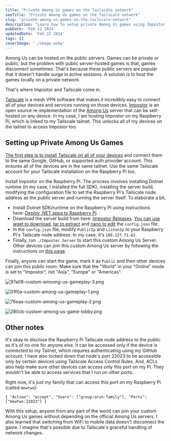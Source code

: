 ```yaml
---
title: "Private Among Us games on the Tailscale network"
seoTitle: "Private Among Us games on the Tailscale network"
slug: "private-among-us-games-on-the-tailscale-network"
description: "Learn how to setup private Among Us games using Impostor and Tailscale. This enables you to host custom games without depending on the official servers."
pubDate: 'Feb 22 2024'
updatedDate: 'Feb 22 2024'
tags: []
coverImage: './image.webp'
---
```



Among Us can be hosted on the public servers. Games can be private or public, but the problem with public server-hosted games is that, games disconnect sometimes. That's because these public servers are popular that it doesn't handle surge in active sessions. A solution is to host the games locally on a private network.

That's where Impostor and Tailscale come in.

[Tailscale](https://blogarunsathiya.wordpress.com/tag/tailscale/) is a mesh VPN software that makes it incredibly easy to connect all of your devices and services running on those devices. [Impostor](https://github.com/Impostor/Impostor/) is an open source re-implementation of the [Among Us](https://www.innersloth.com/games/among-us/) server that can be self-hosted on any device. In my case, I am hosting Impostor on my Raspberry Pi, which is linked to my Tailscale tailnet. This unlocks all of my devices on the tailnet to access Impostor too.

## Setting up Private Among Us Games

[The first step is to install Tailscale on all of your devices](https://tailscale.com/kb/1017/install/) and connect them to the same Google, GitHub, or supported auth provider account. This ensures all of the devices are in the same tailnet. Use the same Tailscale account for your Tailscale installation on the Raspberry Pi too.

Install Impostor on the Raspberry Pi. The process involves installing Dotnet runtime (in my case, I installed the full SDK), installing the server build, modifying the configuration file to set the Raspberry Pi's Tailscale node address as the public server and running the server itself. To elaborate a bit,
- Install Dotnet SDK/runtime on the Raspberry Pi using instructions here: [Deploy .NET apps to Raspberry Pi](https://docs.microsoft.com/en-us/dotnet/iot/deployment).
- Download the server build from here: [Impostor Releases](https://github.com/Impostor/Impostor/releases). [You can use wget to download](https://www.gnu.org/software/wget/manual/wget.html), [tar to extract](https://linuxize.com/post/how-to-extract-unzip-tar-gz-file/) and [nano to edit](https://www.nano-editor.org/dist/v2.2/nano.html) the `config.json` file.
- In the `config.json` file, modify `PublicIp` and `ListenIp` to your Raspberry Pi's Tailscale node address. In my case, it's `100.127.71.62`.
- Finally, run `./Imposter.Server` to start this custom Among Us Server.
Other devices can join this custom Among Us server by following the instructions on [this page](https://impostor.github.io/Impostor/).

Finally, anyone can start the game, mark it as `Public` and then other devices can join this public room. Make sure that the "World" in your "Online" mode is set to "Impostor", not "Asia", "Europe" or "Americas".

![97a08-custom-amoong-us-gameplay-3.png](https://blogarunsathiya.files.wordpress.com/2022/07/97a08-custom-amoong-us-gameplay-3.png?w=1024)

![01f0a-custom-among-us-gameplay-1.png](https://blogarunsathiya.files.wordpress.com/2022/07/01f0a-custom-among-us-gameplay-1.png?w=1024)

![76eaa-custom-among-us-gameplay-2.png](https://blogarunsathiya.files.wordpress.com/2022/07/76eaa-custom-among-us-gameplay-2.png?w=1024)

![280cb-custom-among-us-game-lobby.png](https://blogarunsathiya.files.wordpress.com/2022/07/280cb-custom-among-us-game-lobby.png?w=1024)

## Other notes

It's okay to disclose the Raspberry Pi Tailscale node address to the public as it's of no one for anyone else. It can be accessed only if the device is connected to my Tailnet, which requires authenticating using my GitHub account. I have also locked down that node's port 22023 to be accessible only by certain devices using Tailscale Access Control Rules. And, ACLs also help make sure other devices can access only this port on my Pi. They wouldn't be able to access services that I run on other ports.

Right now, it's just my family that can access this port on my Raspberry Pi (called `mewtwo`):

```text
{ "Action": "accept", "Users": ["group:arun-family"], "Ports": ["mewtwo:22023"] }
```

With this setup, anyone from any part of the world can join your custom Among Us games without depending on the official Among Us servers. I also learned that switching from WiFi to mobile data doesn't disconnect the game. I imagine that's possible due to Tailscale's graceful handling of network changes.
